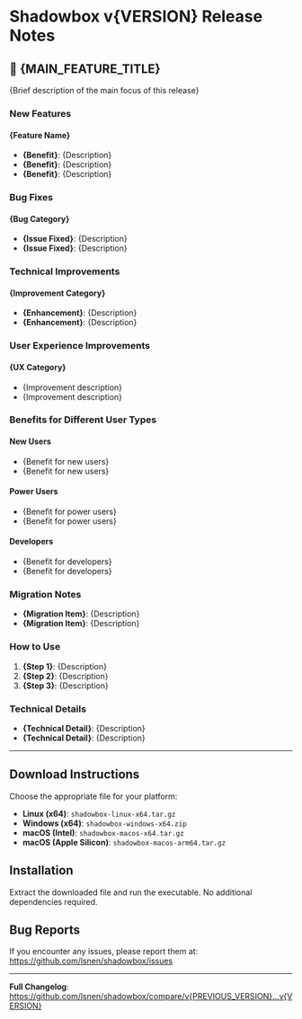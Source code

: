 # Shadowbox v{VERSION} Release Notes

## 🎵 {MAIN_FEATURE_TITLE}

{Brief description of the main focus of this release}

###  New Features

#### **{Feature Name}**
- **{Benefit}**: {Description}
- **{Benefit}**: {Description}
- **{Benefit}**: {Description}

###  Bug Fixes

#### **{Bug Category}**
- **{Issue Fixed}**: {Description}
- **{Issue Fixed}**: {Description}

###  Technical Improvements

#### **{Improvement Category}**
- **{Enhancement}**: {Description}
- **{Enhancement}**: {Description}

###  User Experience Improvements

#### **{UX Category}**
- {Improvement description}
- {Improvement description}

###  Benefits for Different User Types

#### **New Users**
- {Benefit for new users}
- {Benefit for new users}

#### **Power Users**
- {Benefit for power users}
- {Benefit for power users}

#### **Developers**
- {Benefit for developers}
- {Benefit for developers}

###  Migration Notes

- **{Migration Item}**: {Description}
- **{Migration Item}**: {Description}

###  How to Use

1. **{Step 1}**: {Description}
2. **{Step 2}**: {Description}
3. **{Step 3}**: {Description}

###  Technical Details

- **{Technical Detail}**: {Description}
- **{Technical Detail}**: {Description}

---

##  Download Instructions

Choose the appropriate file for your platform:

- **Linux (x64)**: `shadowbox-linux-x64.tar.gz`
- **Windows (x64)**: `shadowbox-windows-x64.zip`  
- **macOS (Intel)**: `shadowbox-macos-x64.tar.gz`
- **macOS (Apple Silicon)**: `shadowbox-macos-arm64.tar.gz`

##  Installation

Extract the downloaded file and run the executable. No additional dependencies required.

##  Bug Reports

If you encounter any issues, please report them at: https://github.com/lsnen/shadowbox/issues

---

**Full Changelog**: https://github.com/lsnen/shadowbox/compare/v{PREVIOUS_VERSION}...v{VERSION}